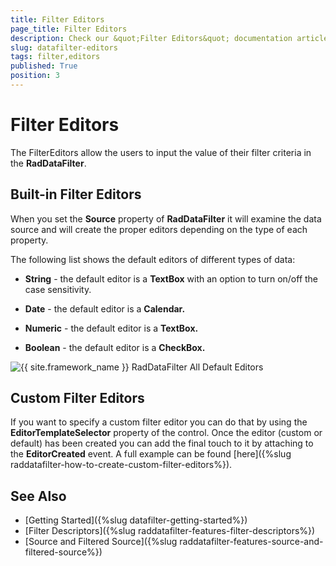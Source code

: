 ```yaml
---
title: Filter Editors
page_title: Filter Editors
description: Check our &quot;Filter Editors&quot; documentation article for the RadDataFilter {{ site.framework_name }} control.
slug: datafilter-editors
tags: filter,editors
published: True
position: 3
---
```


# Filter Editors

The FilterEditors allow the users to input the value of their filter criteria in the __RadDataFilter__.

## Built-in Filter Editors

When you set the __Source__ property of __RadDataFilter__ it will examine the data source and will create the proper editors depending on the type of each property.

The following list shows the default editors of different types of data:

* __String__ - the default editor is a __TextBox__ with an option to turn on/off the case sensitivity.

* __Date__ - the default editor is a __Calendar.__

* __Numeric__ - the default editor is a __TextBox.__

* __Boolean__ - the default editor is a __CheckBox.__

 ![{{ site.framework_name }} RadDataFilter All Default Editors](images/RadDataFilter_Features_FilterEditors_01.png)

## Custom Filter Editors

If you want to specify a custom filter editor you can do that by using the __EditorTemplateSelector__ property of the control. Once the editor (custom or default) has been created you can add the final touch to it by attaching to the __EditorCreated__ event. A full example can be found [here]({%slug raddatafilter-how-to-create-custom-filter-editors%}).

## See Also
 * [Getting Started]({%slug datafilter-getting-started%})
 * [Filter Descriptors]({%slug raddatafilter-features-filter-descriptors%})
 * [Source and Filtered Source]({%slug raddatafilter-features-source-and-filtered-source%})
